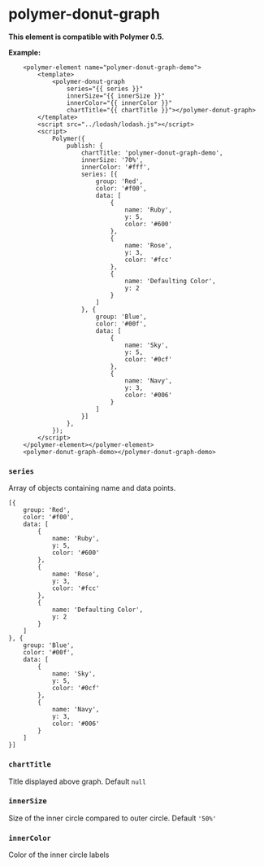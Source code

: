 # polymer-donut-graph

**This element is compatible with Polymer 0.5.**

__Example:__

```
	<polymer-element name="polymer-donut-graph-demo">
		<template>
			<polymer-donut-graph
				series="{{ series }}"
				innerSize="{{ innerSize }}"
				innerColor="{{ innerColor }}"
				chartTitle="{{ chartTitle }}"></polymer-donut-graph>
		</template>
		<script src="../lodash/lodash.js"></script>
		<script>
			Polymer({
				publish: {
					chartTitle: 'polymer-donut-graph-demo',
					innerSize: '70%',
					innerColor: '#fff',
					series: [{
						group: 'Red',
						color: '#f00',
						data: [
							{
								name: 'Ruby',
								y: 5,
								color: '#600'
							},
							{
								name: 'Rose',
								y: 3,
								color: '#fcc'
							},
							{
								name: 'Defaulting Color',
								y: 2
							}
						]
					}, {
						group: 'Blue',
						color: '#00f',
						data: [
							{
								name: 'Sky',
								y: 5,
								color: '#0cf'
							},
							{
								name: 'Navy',
								y: 3,
								color: '#006'
							}
						]
					}]
				},
			});
		</script>
	</polymer-element></polymer-element>
	<polymer-donut-graph-demo></polymer-donut-graph-demo>
```

### `series`

Array of objects containing name and data points.
```
[{
	group: 'Red',
	color: '#f00',
	data: [
		{
			name: 'Ruby',
			y: 5,
			color: '#600'
		},
		{
			name: 'Rose',
			y: 3,
			color: '#fcc'
		},
		{
			name: 'Defaulting Color',
			y: 2
		}
	]
}, {
	group: 'Blue',
	color: '#00f',
	data: [
		{
			name: 'Sky',
			y: 5,
			color: '#0cf'
		},
		{
			name: 'Navy',
			y: 3,
			color: '#006'
		}
	]
}]
```

### `chartTitle`

Title displayed above graph. Default `null`

### `innerSize`

Size of the inner circle compared to outer circle. Default `'50%'`

### `innerColor`

Color of the inner circle labels
